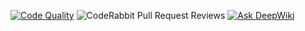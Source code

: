 [![Code Quality](https://github.com/CSC-312/cogno/actions/workflows/code-quality.yml/badge.svg)](https://github.com/CSC-312/cogno/actions/workflows/code-quality.yml)
![CodeRabbit Pull Request Reviews](https://img.shields.io/coderabbit/prs/github/CSC-312/cogno?utm_source=oss&utm_medium=github&utm_campaign=CSC-312%2Fcogno&labelColor=171717&color=FF570A&link=https%3A%2F%2Fcoderabbit.ai&label=CodeRabbit+Reviews)
[![Ask DeepWiki](https://deepwiki.com/badge.svg)](https://deepwiki.com/CSC-312/cogno)
